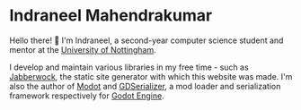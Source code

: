 # Indraneel Mahendrakumar

Hello there! 👋
I'm Indraneel, a second-year computer science student and mentor at the [University of Nottingham](https://www.nottingham.ac.uk).

I develop and maintain various libraries in my free time - such as [Jabberwock](https://github.com/Carnagion/jabberwock), the static site generator with which this website was made.
I'm also the author of [Modot](https://github.com/Carnagion/Modot) and [GDSerializer](https://github.com/Carnagion/GDSerializer), a mod loader and serialization framework respectively for [Godot Engine](https://godotengine.org).